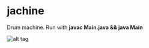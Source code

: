 jachine
=======

Drum machine.
Run with **javac Main.java && java Main**

![alt tag](https://raw.github.com/paoloboschini/jachine/master/screen.png)